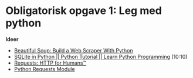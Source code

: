 # Obligatorisk opgave 1: Leg med python


**Ideer**
* [Beautiful Soup: Build a Web Scraper With Python](https://realpython.com/beautiful-soup-web-scraper-python/)
* [SQLite in Python || Python Tutorial || Learn Python Programming](https://www.youtube.com/watch?v=c8yHTlrs9EA&list=PLi01XoE8jYohWFPpC17Z-wWhPOSuh8Er-&index=48) (10:10)
* [Requests: HTTP for Humans™](https://requests.readthedocs.io/en/latest/)
* [Python Requests Module](https://www.w3schools.com/python/module_requests.asp)